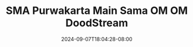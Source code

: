 --- 
title: "SMA Purwakarta Main Sama OM OM  DoodStream"
description: "download  video bokep SMA Purwakarta Main Sama OM OM  DoodStream ig   new"
date: 2024-09-07T18:04:28-08:00
file_code: "uwi4drw56g6d"
draft: false
cover: "4pruvgk3pbocwoss.jpg"
tags: ["SMA", "Purwakarta", "Main", "Sama", "DoodStream", "bokep-indo", "bokep-viral", "bokep-ig"]
length: 163
fld_id: "1392262"
foldername: "adikfitri"
categories: ["adikfitri"]
views: 163
---